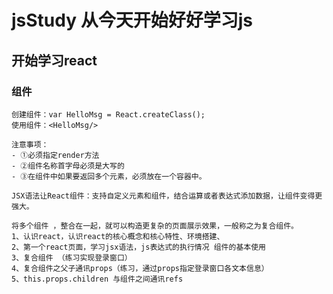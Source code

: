 # jsStudy 从今天开始好好学习js
## 开始学习react
### 组件

    创建组件：var HelloMsg = React.createClass();
    使用组件：<HelloMsg/>

    注意事项：
    - ①必须指定render方法
    - ②组件名称首字母必须是大写的
    - ③在组件中如果要返回多个元素，必须放在一个容器中。

    JSX语法让React组件：支持自定义元素和组件，结合运算或者表达式添加数据，让组件变得更强大。

    将多个组件 ，整合在一起，就可以构造更复杂的页面展示效果，一般称之为复合组件。
    1、认识react，认识react的核心概念和核心特性、环境搭建、
    2、第一个react页面，学习jsx语法，js表达式的执行情况 组件的基本使用
    3、复合组件 （练习实现登录窗口）
    4、复合组件之父子通讯props（练习，通过props指定登录窗口各文本信息）
    5、this.props.children 与组件之间通讯refs
